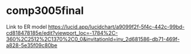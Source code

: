 # comp3005final

Link to ER model
https://lucid.app/lucidchart/a9099f2f-5f4c-442c-99bd-cd818478185e/edit?viewport_loc=-1784%2C-360%2C2512%2C1370%2C0_0&invitationId=inv_2d681586-db71-469f-a828-5e35f09c80be
